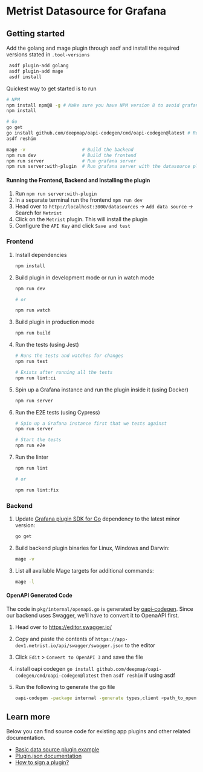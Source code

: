 # Metrist Datasource for Grafana

## Getting started

Add the golang and mage plugin through asdf and install the required versions stated in `.tool-versions`

```bash
 asdf plugin-add golang
 asdf plugin-add mage
 asdf install
```

Quickest way to get started is to run 

```bash
# NPM
npm install npm@8 -g # Make sure you have NPM version 8 to avoid grafana-e2e cli issue
npm install

# Go 
go get
go install github.com/deepmap/oapi-codegen/cmd/oapi-codegen@latest # Required for openapi codegen
asdf reshim

mage -v                     # Build the backend
npm run dev                 # Build the frontend
npm run server              # Run grafana server
npm run server:with-plugin  # Run grafana server with the datasource plugin ready to be installed
```


#### Running the Frontend, Backend and Installing the plugin

1. Run `npm run server:with-plugin`
2. In a separate terminal run the frontend `npm run dev`
3. Head over to `http://localhost:3000/datasources` -> `Add data source` -> Search for `Metrist`
4. Click on the `Metrist` plugin. This will install the plugin
5. Configure the `API Key` and click `Save and test` 

### Frontend

1. Install dependencies

   ```bash
   npm install
   ```

2. Build plugin in development mode or run in watch mode

   ```bash
   npm run dev

   # or

   npm run watch
   ```

3. Build plugin in production mode

   ```bash
   npm run build
   ```

4. Run the tests (using Jest)

   ```bash
   # Runs the tests and watches for changes
   npm run test
   
   # Exists after running all the tests
   npm run lint:ci
   ```

5. Spin up a Grafana instance and run the plugin inside it (using Docker)

   ```bash
   npm run server
   ```

6. Run the E2E tests (using Cypress)

   ```bash
   # Spin up a Grafana instance first that we tests against 
   npm run server
   
   # Start the tests
   npm run e2e
   ```

7. Run the linter

   ```bash
   npm run lint
   
   # or

   npm run lint:fix
   ```

### Backend

1. Update [Grafana plugin SDK for Go](https://grafana.com/docs/grafana/latest/developers/plugins/backend/grafana-plugin-sdk-for-go/) dependency to the latest minor version:

   ```bash
   go get
   ```

2. Build backend plugin binaries for Linux, Windows and Darwin:

   ```bash
   mage -v
   ```

3. List all available Mage targets for additional commands:

   ```bash
   mage -l
   ```

#### OpenAPI Generated Code

The code in `pkg/internal/openapi.go` is generated by [oapi-codegen](https://github.com/deepmap/oapi-codegen). Since our backend uses Swagger, we'll have to convert it to OpenaAPI first. 
1. Head over to https://editor.swagger.io/
2. Copy and paste the contents of `https://app-dev1.metrist.io/api/swagger/swagger.json`  to the editor
3. Click `Edit` > `Convert to OpenAPI 3` and save the file
4. install oapi codegen 
`go install github.com/deepmap/oapi-codegen/cmd/oapi-codegen@latest` then `asdf reshim` if using asdf
5. Run the following to generate the go file

   ```bash
   oapi-codegen -package internal -generate types,client <path_to_opennapi>.yaml >  pkg/internal/openapi.go
   ```

## Learn more

Below you can find source code for existing app plugins and other related documentation.

- [Basic data source plugin example](https://github.com/grafana/grafana-plugin-examples/tree/master/examples/datasource-basic#readme)
- [Plugin.json documentation](https://grafana.com/docs/grafana/latest/developers/plugins/metadata/)
- [How to sign a plugin?](https://grafana.com/docs/grafana/latest/developers/plugins/sign-a-plugin/)
